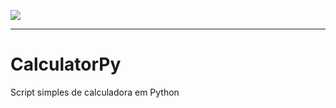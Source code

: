 [![](https://img.shields.io/badge/python-3.7+-blue.svg)](https://www.python.org/downloads/release/python-365/)

---

# CalculatorPy
Script simples de calculadora em Python

